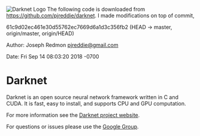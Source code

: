 ![Darknet Logo](http://pjreddie.com/media/files/darknet-black-small.png)
The following code is downloaded from https://github.com/pjreddie/darknet.
I made modifications on top of commit,

61c9d02ec461e30d55762ec7669d6a1d3c356fb2 (HEAD -> master, origin/master, origin/HEAD)

Author: Joseph Redmon <pjreddie@gmail.com>

Date:   Fri Sep 14 08:03:20 2018 -0700
</span>

# Darknet #
Darknet is an open source neural network framework written in C and CUDA. It is fast, easy to install, and supports CPU and GPU computation.

For more information see the [Darknet project website](http://pjreddie.com/darknet).

For questions or issues please use the [Google Group](https://groups.google.com/forum/#!forum/darknet).
